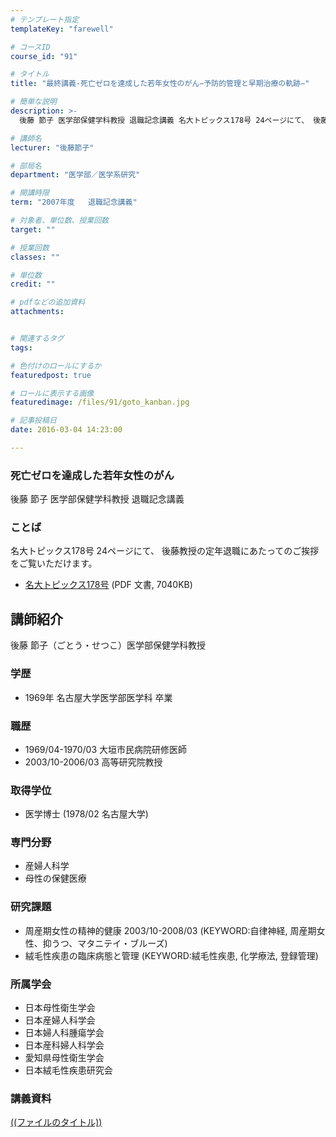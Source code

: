 ```yaml
---
# テンプレート指定
templateKey: "farewell"

# コースID
course_id: "91"

# タイトル
title: "最終講義-死亡ゼロを達成した若年女性のがん−予防的管理と早期治療の軌跡−"

# 簡単な説明
description: >-
  後藤 節子 医学部保健学科教授 退職記念講義 名大トピックス178号 24ページにて、 後藤教授の定年退職にあたってのご挨拶をご覧いただけます。   * [名大トピックス178号](h...

# 講師名
lecturer: "後藤節子"

# 部局名
department: "医学部／医学系研究"

# 開講時限
term: "2007年度	退職記念講義"

# 対象者、単位数、授業回数
target: ""

# 授業回数
classes: ""

# 単位数
credit: ""

# pdfなどの追加資料
attachments: 


# 関連するタグ
tags:

# 色付けのロールにするか
featuredpost: true

# ロールに表示する画像
featuredimage: /files/91/goto_kanban.jpg

# 記事投稿日
date: 2016-03-04 14:23:00

---
```

### 死亡ゼロを達成した若年女性のがん 

後藤 節子 医学部保健学科教授 退職記念講義 

### ことば

名大トピックス178号 24ページにて、 後藤教授の定年退職にあたってのご挨拶をご覧いただけます。 

  * [名大トピックス178号](http://www.nagoya-u.ac.jp/about-nu/public-relations/publication/upload_images/no178.pdf) (PDF 文書, 7040KB)
## 講師紹介

後藤 節子（ごとう・せつこ）医学部保健学科教授 

### 学歴

  * 1969年 名古屋大学医学部医学科 卒業

### 職歴

  * 1969/04-1970/03 大垣市民病院研修医師
  * 2003/10-2006/03 高等研究院教授

### 取得学位

  * 医学博士 (1978/02 名古屋大学)

### 専門分野

  * 産婦人科学
  * 母性の保健医療

### 研究課題

  * 周産期女性の精神的健康 2003/10-2008/03 (KEYWORD:自律神経, 周産期女性、抑うつ、マタニテイ・ブルーズ)
  * 絨毛性疾患の臨床病態と管理 (KEYWORD:絨毛性疾患, 化学療法, 登録管理)

### 所属学会

  * 日本母性衛生学会
  * 日本産婦人科学会
  * 日本婦人科腫瘍学会
  * 日本産科婦人科学会
  * 愛知県母性衛生学会
  * 日本絨毛性疾患研究会
### 講義資料


[((ファイルのタイトル))](/files/91/((ファイル名))) 
